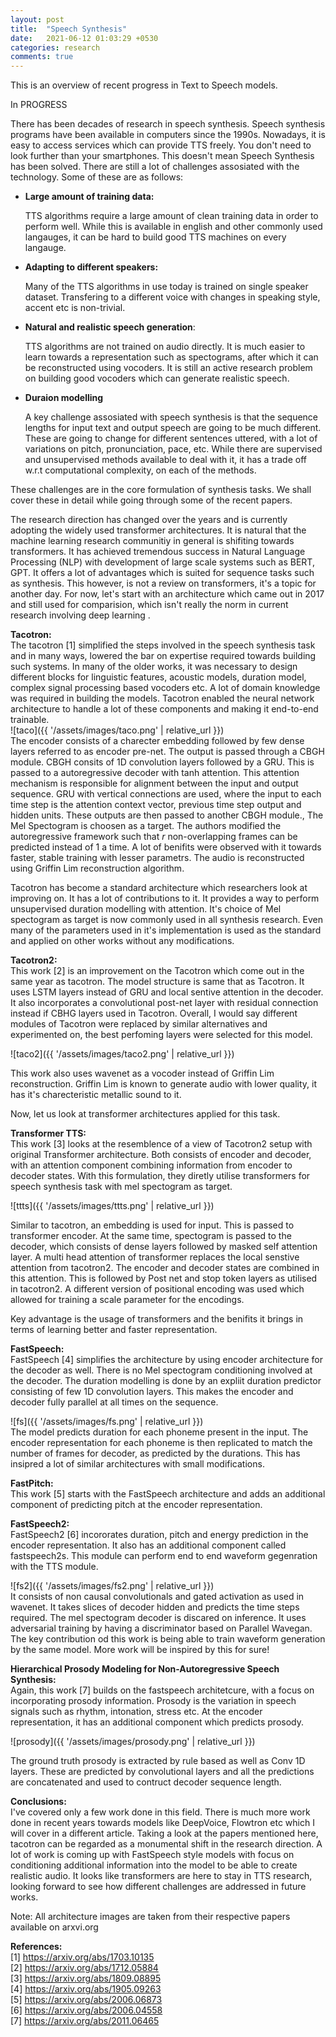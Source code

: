 ```yaml
---
layout: post
title:  "Speech Synthesis"
date:   2021-06-12 01:03:29 +0530
categories: research
comments: true
---
```

This is an overview of recent progress in Text to Speech models.

<!--more-->

In PROGRESS

There has been decades of research in speech synthesis. Speech synthesis programs have been available in computers since the 1990s. Nowadays, it is easy to access services which can provide TTS freely. You don't need to look further than your smartphones. This doesn't mean Speech Synthesis has been solved. There are still a lot of challenges assosiated with the technology. Some of these are as follows:
<ul>
  <li><b>Large amount of training data:</b>

  TTS algorithms require a large amount of clean training data in order to perform well. While this is available in english and other commonly used langauges, it can be hard to build good TTS machines on every langauge.</li>
  <li><b>Adapting to different speakers:</b>

  Many of the TTS algorithms in use today is trained on single speaker dataset. Transfering to a different voice with changes in speaking style, accent etc is non-trivial.</li>
  <li><b>Natural and realistic speech generation</b>:

  TTS algorithms are not trained on audio directly. It is much easier to learn towards a representation such as spectograms, after which it can be reconstructed using vocoders. It is still an active research problem on building good vocoders which can generate realistic speech. </li>
  <li><b>Duraion modelling</b>

  A key challenge assosiated with speech synthesis is that the sequence lengths for input text and output speech are going to be much different. These are going to change for different sentences uttered, with a lot of variations on pitch, pronunciation, pace, etc. While there are supervised and unsupervised methods available to deal with it, it has a trade off w.r.t computational complexity, on each of the methods.
  </li>
</ul>
 These challenges are in the core formulation of synthesis tasks. We shall cover these in detail while going through some of the recent papers.

The research direction has changed over the years and is currently adopting the widely used transformer architectures. It is natural that the machine learning research communitiy in general is shifiting towards transformers. It has achieved tremendous success in Natural Language Processing (NLP) with development of large scale systems such as BERT, GPT. It offers a lot of advantages which is suited for sequence tasks such as synthesis. This however, is not a review on transformers, it's a topic for another day. For now, let's start with an architecture which came out in 2017 and still used for comparision, which isn't really the norm in current research involving deep learning .

<b>Tacotron:</b><br>
The tacotron [1] simplified the steps involved in the speech synthesis task and in many ways, lowered the bar on expertise required towards building such systems. In many of the older works, it was necessary to design different blocks for linguistic features, acoustic models, duration model, complex signal processing based vocoders etc. A lot of domain knowledge was required in building the models. Tacotron enabled the neural network architecture to handle a lot of these components and making it end-to-end trainable. <br>
![taco]({{ '/assets/images/taco.png' | relative_url }})
<br>
The encoder consists of a charecter embedding followed by few dense layers referred to as encoder pre-net. The output is passed through a CBGH module. CBGH consits of 1D convolution layers followed by a GRU. This is passed to a autoregressive decoder with tanh attention. This attention mechanism is responsible for alignment between the input and output sequence. GRU with vertical connections are used, where the input to each time step is the attention context vector, previous time step output and hidden units. These outputs are then passed to another CBGH module., The Mel Spectogram is choosen as a target.  The authors modified the autoregressive framework such that <i>r</i> non-overlapping frames can be predicted instead of 1 a time. A lot of benifits were observed with it towards faster, stable training with lesser parametrs. The audio is reconstructed using Griffin Lim reconstruction algorithm.<br>

Tacotron has become a standard architecture which researchers look at improving on. It has a lot of contributions to it. It provides a way to perform unsupervised duration modelling with attention. It's choice of Mel spectogram as target is now commonly used in all synthesis research. Even many of the parameters used in it's implementation is used as the standard and applied on other works without any modifications.

<b>Tacotron2:</b><br>
This work [2] is an improvement on the Tacotron which come out in the same year as tacotron. The model structure is same that as Tacotron. It uses LSTM layers instead of GRU and local sentive attention in the decoder. It also incorporates a convolutional post-net layer with residual connection instead if CBHG layers used in Tacotron. Overall, I would say different modules of Tacotron were replaced by similar alternatives and experimented on, the best perfoming layers were selected for this model.

![taco2]({{ '/assets/images/taco2.png' | relative_url }})
<br>

This work also uses wavenet as a vocoder instead of Griffin Lim reconstruction. Griffin Lim is known to generate audio with lower quality, it has it's charecteristic metallic sound to it.

Now, let us look at transformer architectures applied for this task.

<b>Transformer TTS:</b><br>
This work [3] looks at the resemblence of a view of Tacotron2 setup with original Transformer architecture. Both consists of encoder and decoder, with an attention component combining information from encoder to decoder states. With this formulation, they diretly utilise transformers for speech synthesis task with mel spectogram as target.

![ttts]({{ '/assets/images/ttts.png' | relative_url }})

Similar to tacotron, an embedding is used for input. This is passed to transformer encoder. At the same time, spectogram is passed to the decoder, which consists of dense layers followed by masked self attention layer. A multi head attention of transformer replaces the local senstive attention from tacotron2. The encoder and decoder states are combined in this attention. This is followed by Post net and stop token layers as utilised in tacotron2. A different version of positional encoding was used which allowed for training a scale parameter for the encodings.

Key advantage is the usage of transformers and the benifits it brings in terms of learning better and faster representation.

<b>FastSpeech:</b> <br>
FastSpeech [4] simplifies the architecture by using encoder architecture for the decoder as well. There is no Mel spectogram conditioning involved at the decoder. The duration modelling is done by an expliit duration predictor consisting of few 1D convolution layers. This makes the encoder and decoder fully parallel at all times on the sequence.

![fs]({{ '/assets/images/fs.png' | relative_url }})<br>
The model predicts duration for each phoneme present in the input. The encoder representation for each phoneme is then replicated to match the number of frames for decoder, as predicted by the durations.
This has insipred a lot of similar architectures with small modifications.



<b>FastPitch:</b><br>
This work [5] starts with the FastSpeech architecture and adds an additional component of predicting pitch at the encoder representation.

<b>FastSpeech2:</b><br>
FastSpeech2 [6] incororates duration, pitch and energy prediction in the encoder representation. It also has an additional component called fastspeech2s. This module can perform end to end waveform gegenration with the TTS module.

![fs2]({{ '/assets/images/fs2.png' | relative_url }}) <br>
It consists of non causal convolutionals and gated activation as used in wavenet. It takes slices of decoder hidden and predicts the time steps required. The mel spectogram decoder is discared on inference. It uses adversarial training by having a discriminator based on Parallel Wavegan.
The key contribution od this work is being able to train waveform generation by the same model. More work will be inspired by this for sure!

<b>Hierarchical Prosody Modeling for Non-Autoregressive Speech Synthesis:</b><br>
Again, this work [7] builds on the fastspeech architetcure, with a focus on incorporating prosody information. Prosody is the variation in speech signals such as rhythm, intonation, stress etc. At the encoder representation, it has an additional component which predicts prosody.

![prosody]({{ '/assets/images/prosody.png' | relative_url }}) <br>

The ground truth prosody is extracted by rule based as well as Conv 1D layers. These are predicted by convolutional layers and all the predictions are concatenated and used to contruct decoder sequence length.

<b>Conclusions:</b><br>
I've covered only a few work done in this field. There is much more work done in recent years towards models like DeepVoice, Flowtron etc which I will cover in a different article. Taking a look at the papers mentioned here, tacotron can be regarded as a monumental shift in the research direction. A lot of work is coming up with FastSpeech style models with focus on conditioning additional information into the model to be able to create realistic audio. It looks like transformers are here to stay in TTS research, looking forward to see how different challenges are addressed in future works.

Note: All architecture images are taken from their respective papers available on arxvi.org

<b>References:</b><br>
[1] https://arxiv.org/abs/1703.10135 <br>
[2] https://arxiv.org/abs/1712.05884 <br>
[3] https://arxiv.org/abs/1809.08895 <br>
[4] https://arxiv.org/abs/1905.09263 <br>
[5] https://arxiv.org/abs/2006.06873 <br>
[6] https://arxiv.org/abs/2006.04558 <br>
[7] https://arxiv.org/abs/2011.06465 <br>
